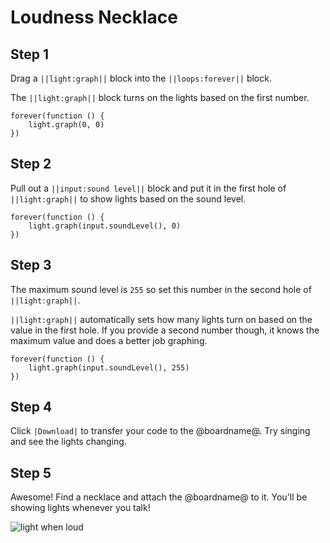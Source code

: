 # Loudness Necklace

## Step 1

Drag a `||light:graph||` block into the `||loops:forever||` block.

The `||light:graph||` block turns on the lights based on the first number.

```blocks
forever(function () {
    light.graph(0, 0)
})
```

## Step 2

Pull out a `||input:sound level||` block and put it in the first hole of `||light:graph||` to show lights based on the sound level.

```blocks
forever(function () {
    light.graph(input.soundLevel(), 0)
})
```

## Step 3

The maximum sound level is `255` so set this number in the second hole of `||light:graph||`.

`||light:graph||` automatically sets how many lights turn on based on the value in the first hole. If you provide a second number though, it knows the maximum value and does a better job graphing.

```blocks
forever(function () {
    light.graph(input.soundLevel(), 255)
})
```

## Step 4

Click `|Download|` to transfer your code to the @boardname@. Try singing and see the lights changing.

## Step 5

Awesome! Find a necklace and attach the @boardname@ to it. You'll be showing lights whenever you talk!

![light when loud](/static/cp/tutorials/loudness-necklace/loud-lights.gif)